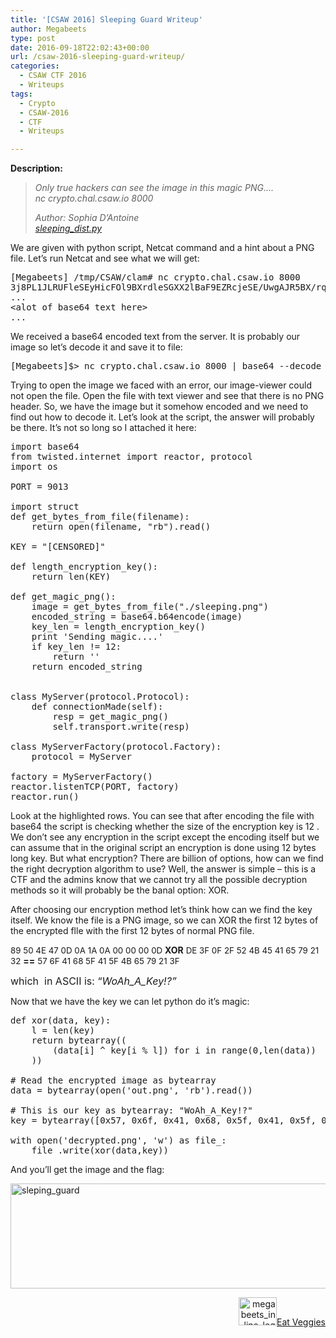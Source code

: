 ```yaml
---
title: '[CSAW 2016] Sleeping Guard Writeup'
author: Megabeets
type: post
date: 2016-09-18T22:02:43+00:00
url: /csaw-2016-sleeping-guard-writeup/
categories:
  - CSAW CTF 2016
  - Writeups
tags:
  - Crypto
  - CSAW-2016
  - CTF
  - Writeups

---
```

**Description:**

> _Only true hackers can see the image in this magic PNG&#8230;._  
>  _nc crypto.chal.csaw.io 8000_
> 
> _Author: Sophia D&#8217;Antoine_  
> _<a class="chal-file" href="https://ctf.csaw.io/static/uploads/69a76e75bc0277cb8ead3782870dee13/sleeping_dist.py" target="_blank">sleeping_dist.py</a>_

We are given with python script, Netcat command and a hint about a PNG file. Let&#8217;s run Netcat and see what we will get:

<pre class="lang:vim decode:true">[Megabeets] /tmp/CSAW/clam# nc crypto.chal.csaw.io 8000
3j8PL1JLRUFleSEyHicFOl9BXrdleSGXX2lBaF9EZRcjeSE/UwgAJR5BX/rqct1eUm9BaH8iFxkoeSFFcW9B6NtBX7FleSG/v29BHW9BX6EFeSEFz29Bfy/d5RpZeSE/Xh8JMSxBX1kReSEtI26fDkA5X0tkIEhrDxsZJRN7PCQIV0BbOA0kRicsL0tleSE/axd7EDIxMi4RGAFHOgMvG2U5YmkEHU5
...
&lt;alot of base64 text here&gt;
...</pre>

We received a base64 encoded text from the server. It is probably our image so let&#8217;s decode it and save it to file:

<pre class="lang:vim decode:true">[Megabeets]$&gt; nc crypto.chal.csaw.io 8000 | base64 --decode &gt; out.png</pre>

Trying to open the image we faced with an error, our image-viewer could not open the file. Open the file with text viewer and see that there is no PNG header. So, we have the image but it somehow encoded and we need to find out how to decode it. Let&#8217;s look at the script, the answer will probably be there. It&#8217;s not so long so I attached it here:

<pre class="lang:python mark:11,13,14,21 decode:true">import base64
from twisted.internet import reactor, protocol
import os

PORT = 9013

import struct
def get_bytes_from_file(filename):  
    return open(filename, "rb").read()  
    
KEY = "[CENSORED]"

def length_encryption_key():
    return len(KEY)

def get_magic_png():
    image = get_bytes_from_file("./sleeping.png")
    encoded_string = base64.b64encode(image)
    key_len = length_encryption_key()
    print 'Sending magic....'
    if key_len != 12:
        return ''
    return encoded_string 
    

class MyServer(protocol.Protocol):
    def connectionMade(self):
        resp = get_magic_png()
        self.transport.write(resp)

class MyServerFactory(protocol.Factory):
    protocol = MyServer

factory = MyServerFactory()
reactor.listenTCP(PORT, factory)
reactor.run()</pre>

Look at the highlighted rows. You can see that after encoding the file with base64 the script is checking whether the size of the encryption key is 12 . We don&#8217;t see any encryption in the script except the encoding itself but we can assume that in the original script an encryption is done using 12 bytes long key. But what encryption? There are billion of options, how can we find the right decryption algorithm to use? Well, the answer is simple &#8211; this is a CTF and the admins know that we cannot try all the possible decryption methods so it will probably be the banal option: XOR.

After choosing our encryption method let&#8217;s think how can we find the key itself. We know the file is a PNG image, so we can XOR the first 12 bytes of the encrypted flle with the first 12 bytes of normal PNG file.

<span style="font-size: 10pt;">89 50 4E 47 0D 0A 1A 0A 00 00 00 0D</span> **XOR** <span style="font-size: 10pt;">DE 3F 0F 2F 52 4B 45 41 65 79 21 32</span> **==** <span style="font-size: 10pt;">57 6F 41 68 5F 41 5F 4B 65 79 21 3F  </span>

<span style="font-size: 12pt;">which  in ASCII is: &#8220;<em>WoAh_A_Key!?&#8221;</em></span>

Now that we have the key we can let python do it&#8217;s magic:

<pre class="lang:python decode:true ">def xor(data, key):
    l = len(key)
    return bytearray((
        (data[i] ^ key[i % l]) for i in range(0,len(data))
    ))

# Read the encrypted image as bytearray
data = bytearray(open('out.png', 'rb').read())

# This is our key as bytearray: "WoAh_A_Key!?"
key = bytearray([0x57, 0x6f, 0x41, 0x68, 0x5f, 0x41, 0x5f, 0x4b, 0x65, 0x79, 0x21, 0x3f])

with open('decrypted.png', 'w') as file_:
    file_.write(xor(data,key))
</pre>

And you&#8217;ll get the image and the flag:

<img data-attachment-id="400" data-permalink="https://www.megabeets.net/csaw-2016-sleeping-guard-writeup/sleping_guard/#main" data-orig-file="http://www.megabeets.net/uploads/sleping_guard.png" data-orig-size="508,168" data-comments-opened="1" data-image-meta="{&quot;aperture&quot;:&quot;0&quot;,&quot;credit&quot;:&quot;&quot;,&quot;camera&quot;:&quot;&quot;,&quot;caption&quot;:&quot;&quot;,&quot;created_timestamp&quot;:&quot;0&quot;,&quot;copyright&quot;:&quot;&quot;,&quot;focal_length&quot;:&quot;0&quot;,&quot;iso&quot;:&quot;0&quot;,&quot;shutter_speed&quot;:&quot;0&quot;,&quot;title&quot;:&quot;&quot;,&quot;orientation&quot;:&quot;0&quot;}" data-image-title="sleping_guard" data-image-description="" data-image-caption="" data-medium-file="http://www.megabeets.net/uploads/sleping_guard-300x99.png" data-large-file="http://www.megabeets.net/uploads/sleping_guard.png" decoding="async" loading="lazy" class="size-full wp-image-400 aligncenter" src="http://www.megabeets.net/uploads/sleping_guard.png" alt="sleping_guard" width="508" height="168" srcset="https://www.megabeets.net/uploads/sleping_guard.png 508w, https://www.megabeets.net/uploads/sleping_guard-150x50.png 150w, https://www.megabeets.net/uploads/sleping_guard-300x99.png 300w" sizes="(max-width: 508px) 100vw, 508px" />  


<div class="nf-post-footer">
  <p style="text-align: right">
    <a href="https://www.megabeets.net/about.html#vegan"><img class="wp-image-149 alignnone" src="https://www.megabeets.net/uploads/megabeets_inline_logo.png" alt="megabeets_inline_logo" width="61" height="45" />Eat Veggies</a>
  </p>
</div>